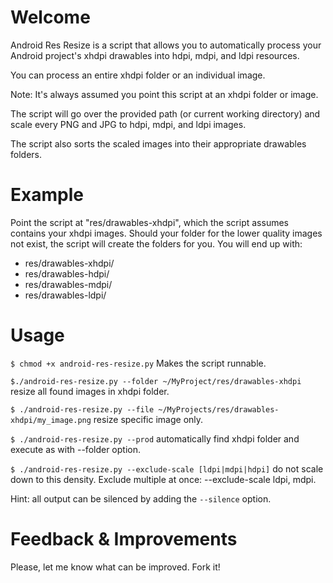 Welcome
====
Android Res Resize is a script that allows you to automatically process
your Android project's xhdpi drawables into hdpi, mdpi, and ldpi resources.

You can process an entire xhdpi folder or an individual image.

Note: It's always assumed you point this script at an xhdpi folder or image.

The script will go over the provided path (or current working directory)
and scale every PNG and JPG to hdpi, mdpi, and ldpi images.

The script also sorts the scaled images into their appropriate drawables
folders.

Example
====
Point the script at "res/drawables-xhdpi", which the script assumes contains
your xhdpi images.
Should your folder for the lower quality images not exist, the script
will create the folders for you. You will end up with:

* res/drawables-xhdpi/
* res/drawables-hdpi/
* res/drawables-mdpi/
* res/drawables-ldpi/

Usage
====

`$ chmod +x android-res-resize.py` Makes the script runnable.

`$./android-res-resize.py --folder ~/MyProject/res/drawables-xhdpi` resize all
found images in xhdpi folder.

`$ ./android-res-resize.py --file ~/MyProjects/res/drawables-xhdpi/my_image.png`
resize specific image only.

`$ ./android-res-resize.py --prod` automatically find xhdpi folder and execute
as with --folder option.

`$ ./android-res-resize.py --exclude-scale [ldpi|mdpi|hdpi]` do not scale down to this density. Exclude multiple at once: --exclude-scale ldpi, mdpi.

Hint: all output can be silenced by adding the `--silence` option.

Feedback & Improvements
====
Please, let me know what can be improved. Fork it!
